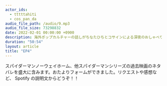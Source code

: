 ```yaml
---
actor_ids:
  - tttttahiti
  - cos_pan_da
audio_file_path: /audio/9.mp3
audio_file_size: 73298832
date: 2022-02-01 00:00:00 +0900
description: 海外ポップカルチャーの話しがちなたひちとコサインによる深夜のおしゃべり
duration: "50:54"
layout: article
title: "EP4"
---
```

スパイダーマンノーウェイホーム、他スパイダーマンシリーズの過去映画のネタバレを盛大に含みます。おたよりフォームができました。リクエストや感想など、 Spotify の説明文からどうぞ！！